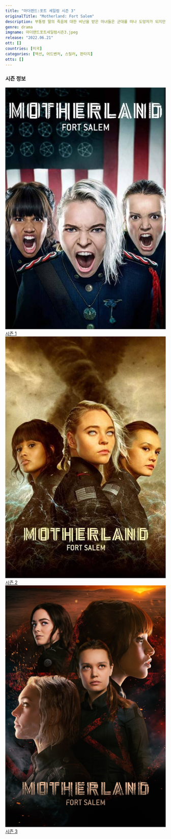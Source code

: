 ```yaml
---
title: "마더랜드:포트 세일럼 시즌 3"
originalTitle: "Motherland: Fort Salem"
description: 부통령 딸의 죽음에 대한 비난을 받은 마녀들은 군대를 떠나 도망자가 되지만, 위기에서 벗어나는 것은 결코 쉬운 일이 아니다. 실라와 라엘이 재회를 즐기는 동안 닉테와 탤리와 새로운 힘을 시험한다.
genre: drama
imgname: 마더랜드포트세일럼시즌3.jpeg
release: "2022.06.21"
ott: []
countries: [미국]
categories: [액션, 어드벤처, 스릴러, 판타지]
otts: []
---
```


### 시즌 정보

<div class="season-list">
<div class="item">
<a href="/drama/마더랜드포트세일럼시즌1" >
<img src="/poster/마더랜드포트세일럼시즌1.jpeg" alt="마더랜드포트세일럼시즌1 포스터 ">
시즌 1</a>
</div>

<div class="item">
<a href="/drama/마더랜드포트세일럼시즌2" >
<img src="/poster/마더랜드포트세일럼시즌2.jpeg" alt="마더랜드포트세일럼시즌2 포스터 ">
시즌 2</a>
</div>

<div class="item">
<a href="/drama/마더랜드포트세일럼시즌3" >
<img src="/poster/마더랜드포트세일럼시즌3.jpeg" alt="마더랜드포트세일럼시즌3 포스터 ">
시즌 3</a>
</div>
</div>
